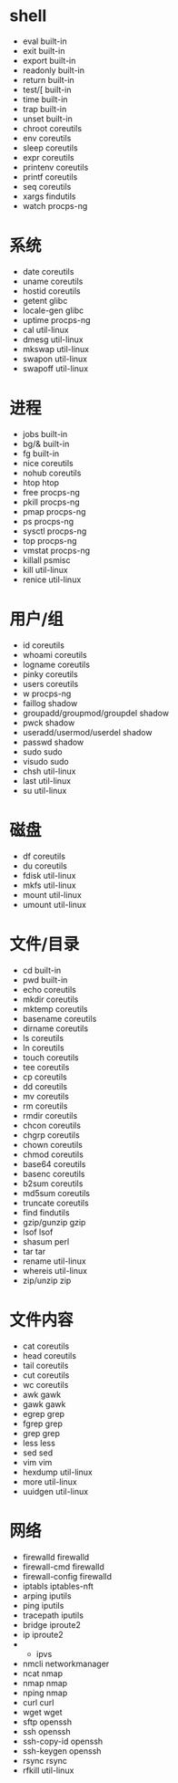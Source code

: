 # shell
- eval built-in
- exit built-in
- export built-in
- readonly built-in
- return built-in
- test/[ built-in
- time built-in
- trap built-in
- unset built-in
- chroot coreutils
- env coreutils
- sleep coreutils
- expr coreutils
- printenv coreutils
- printf coreutils
- seq coreutils
- xargs findutils
- watch procps-ng

# 系统
- date coreutils
- uname coreutils
- hostid coreutils
- getent glibc
- locale-gen glibc
- uptime procps-ng
- cal util-linux
- dmesg util-linux
- mkswap util-linux
- swapon util-linux
- swapoff util-linux

# 进程
- jobs built-in
- bg/& built-in
- fg built-in
- nice coreutils
- nohub coreutils
- htop htop
- free procps-ng
- pkill procps-ng
- pmap procps-ng
- ps procps-ng
- sysctl procps-ng
- top procps-ng
- vmstat procps-ng
- killall psmisc
- kill util-linux
- renice util-linux

# 用户/组
- id coreutils
- whoami coreutils
- logname coreutils
- pinky coreutils
- users coreutils
- w procps-ng
- faillog shadow
- groupadd/groupmod/groupdel shadow
- pwck shadow
- useradd/usermod/userdel shadow
- passwd shadow
- sudo sudo
- visudo sudo
- chsh util-linux
- last util-linux
- su util-linux

# 磁盘
- df coreutils
- du coreutils
- fdisk util-linux
- mkfs util-linux
- mount util-linux
- umount util-linux

# 文件/目录
- cd built-in
- pwd built-in
- echo coreutils
- mkdir coreutils
- mktemp coreutils
- basename coreutils
- dirname coreutils
- ls coreutils
- ln coreutils
- touch coreutils
- tee coreutils
- cp coreutils
- dd coreutils
- mv coreutils
- rm coreutils
- rmdir coreutils
- chcon coreutils
- chgrp coreutils
- chown coreutils
- chmod coreutils
- base64 coreutils
- basenc coreutils
- b2sum coreutils
- md5sum coreutils
- truncate coreutils
- find findutils
- gzip/gunzip gzip
- lsof lsof
- shasum perl
- tar tar
- rename util-linux
- whereis util-linux
- zip/unzip zip

# 文件内容
- cat coreutils
- head coreutils
- tail coreutils
- cut coreutils
- wc coreutils
- awk gawk
- gawk gawk
- egrep grep
- fgrep grep
- grep grep
- less less
- sed sed
- vim vim
- hexdump util-linux
- more util-linux
- uuidgen util-linux

# 网络
- firewalld firewalld
- firewall-cmd firewalld
- firewall-config firewalld
- iptabls iptables-nft
- arping iputils
- ping iputils
- tracepath iputils
- bridge iproute2
- ip iproute2
- * ipvs
- nmcli networkmanager
- ncat nmap
- nmap nmap
- nping nmap
- curl curl
- wget wget
- sftp openssh
- ssh openssh
- ssh-copy-id openssh
- ssh-keygen openssh
- rsync rsync
- rfkill util-linux